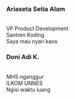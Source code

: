 ### Ariaseta Setia Alam
<br> VP Product Development
<br> Santren Koding
<br> Saya mau nyari kaos

### Doni Adi K.
<br> MHS nganggur
<br> ILKOM UNNES
<br> Ngisi waktu luang

